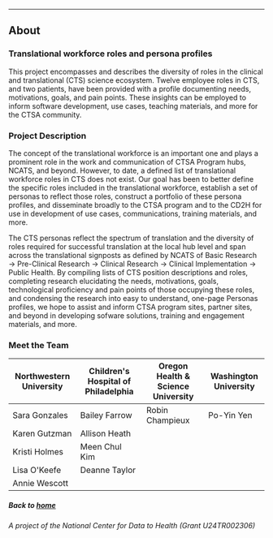 ---
## About

### Translational workforce roles and persona profiles

This project encompasses and describes the diversity of roles in the clinical and translational (CTS) science ecosystem. Twelve employee roles in CTS, and two patients, have been provided with a profile documenting needs, motivations, goals, and pain points. These insights can be employed to inform software development, use cases, teaching materials, and more for the CTSA community. 


### Project Description

The concept of the translational workforce is an important one and plays a prominent role in the work and communication of CTSA Program hubs, NCATS, and beyond. However, to date, a defined list of translational workforce roles in CTS does not exist. Our goal has been to better define the specific roles included in the translational workforce, establish a set of personas to reflect those roles, construct a portfolio of these persona profiles, and disseminate broadly to the CTSA program and to the CD2H for use in development of use cases, communications, training materials, and more.

The CTS personas reflect the spectrum of translation and the diversity of roles required for successful translation at the local hub level and span across the translational signposts as defined by NCATS of Basic Research →  Pre-Clinical Research → Clinical Research → Clinical Implementation → Public Health. By compiling lists of CTS position descriptions and roles, completing research elucidating the needs, motivations, goals, technological proficiency and pain points of those occupying these roles, and condensing the research into easy to understand, one-page Personas profiles, we hope to assist and inform CTSA program sites, partner sites, and beyond in developing sofware solutions, training and engagement materials, and more.

### Meet the Team

| Northwestern University | Children's Hospital of Philadelphia | Oregon Health & Science University | Washington University |
| --- | --- | --- | --- |
| Sara Gonzales | Bailey Farrow | Robin Champieux | Po-Yin Yen |
| Karen Gutzman | Allison Heath |      |        |
| Kristi Holmes | Meen Chul Kim |      |        |
| Lisa O'Keefe | Deanne Taylor |     |       |
| Annie Wescott |        |    |     |                                   

##### Back to [home](https://data2health.github.io/CTS-Personas/)

###### A project of the National Center for Data to Health (Grant U24TR002306)
